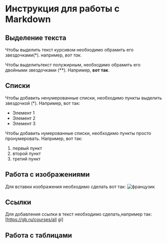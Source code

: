 # Инструкция для работы с Markdown

## Выделение текста
 Чтобы выделить текст курсивом необходимо обрамить его звездочками(*). например, *вот так*.

Чтобы выделитьтекст полужирным, необходимо обрамить его двойными звездочками (**). Например, **вот так**.

## Списки
Чтобы добавить ненумерованные списки, необходимо пункты выделить звездочкой (*). Например, вот так:
* Элемент 1
* Элемент 2
* Элемент 3

Чтобы добавить нумерованные списки, необходимо пункты просто пронумеровать. Например, вот так:
1. первый пункт
2. второй пункт
3. третий пункт

## Работа с изображениями
Для вставки изображения необходимо сделать вот так:
![французик](french.jpeg)

## Ссылки
Для добавления ссылки в текст необходимо сделать,например так:
</code>[https://gb.ru/courses/all
gi]
## Работа с таблицами
